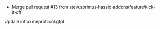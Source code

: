 - Merge pull request #13 from stevusprimus-hassio-addons/feature/kick-it-off

Update influxlineprotocol.gtpl
